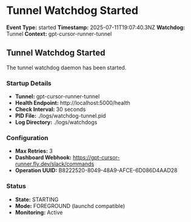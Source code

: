 # Tunnel Watchdog Started

**Event Type:** started
**Timestamp:** 2025-07-11T19:07:40.3NZ
**Watchdog:** Tunnel
**Context:** gpt-cursor-runner-tunnel


## Tunnel Watchdog Started

The tunnel watchdog daemon has been started.

### Startup Details
- **Tunnel:** gpt-cursor-runner-tunnel
- **Health Endpoint:** http://localhost:5000/health
- **Check Interval:** 30 seconds
- **PID File:** ./logs/watchdog-tunnel.pid
- **Log Directory:** ./logs/watchdogs

### Configuration
- **Max Retries:** 3
- **Dashboard Webhook:** https://gpt-cursor-runner.fly.dev/slack/commands
- **Operation UUID:** B8222520-8049-48A9-AFCE-6D086D4AAD28

### Status
- **State:** STARTING
- **Mode:** FOREGROUND (launchd compatible)
- **Monitoring:** Active


